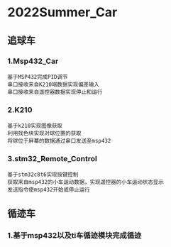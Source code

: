 # 2022Summer_Car

## 追球车
### 1.Msp432_Car
    基于MSP432完成PID调节
    串口接收来自K210端数据实现偏差输入
    串口接收来自遥控器数据实现停止和运行
### 2.K210
    基于k210实现图像获取
    利用找色块实现对球位置的获取
    将球位于屏幕的数据通过串口发送至msp432
### 3.stm32_Remote_Control
    基于stm32c8t6实现按键控制
    获取来自msp432的小车运动数据，实现遥控器的小车运动状态显示
    发送指令使msp432开始或停止运行
##  循迹车

### 1.基于msp432以及ti车循迹模块完成循迹
